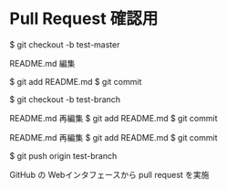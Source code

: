Pull Request 確認用
==============================

$ git checkout -b test-master

README.md 編集

$ git add README.md
$ git commit

$ git checkout -b test-branch

README.md 再編集
$ git add README.md
$ git commit


README.md 再編集
$ git add README.md
$ git commit

$ git push origin test-branch

GitHub の Webインタフェースから pull request を実施
